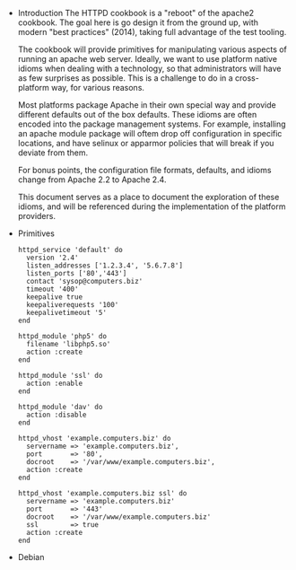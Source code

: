 * Introduction
  The HTTPD cookbook is a "reboot" of the apache2 cookbook. The goal
  here is go design it from the ground up, with modern "best
  practices" (2014), taking full advantage of the test tooling.

  The cookbook will provide primitives for manipulating various
  aspects of running an apache web server. Ideally, we want to use
  platform native idioms when dealing with a technology, so that
  administrators will have as few surprises as possible. This is a
  challenge to do in a cross-platform way, for various reasons.

  Most platforms package Apache in their own special way and provide
  different defaults out of the box defaults. These idioms are often
  encoded into the package management systems. For example,
  installing an apache module package will oftem drop off configuration in
  specific locations, and have selinux or apparmor policies that will
  break if you deviate from them.

  For bonus points, the configuration file formats, defaults, and
  idioms change from Apache 2.2 to Apache 2.4.
  
  This document serves as a place to document the exploration of these
  idioms, and will be referenced during the implementation of the
  platform providers.
   
* Primitives
  
  ```
  httpd_service 'default' do
    version '2.4'
    listen_addresses ['1.2.3.4', '5.6.7.8']
    listen_ports ['80','443']
    contact 'sysop@computers.biz'
    timeout '400'
    keepalive true
    keepaliverequests '100'
    keepalivetimeout '5'
  end

  httpd_module 'php5' do
    filename 'libphp5.so'
    action :create
  end

  httpd_module 'ssl' do
    action :enable
  end

  httpd_module 'dav' do
    action :disable
  end

  httpd_vhost 'example.computers.biz' do
    servername => 'example.computers.biz',
    port       => '80',
    docroot    => '/var/www/example.computers.biz',
    action :create
  end

  httpd_vhost 'example.computers.biz ssl' do
    servername => 'example.computers.biz'
    port       => '443'
    docroot    => '/var/www/example.computers.biz'
    ssl        => true
    action :create
  end
  ```

* Debian
  
